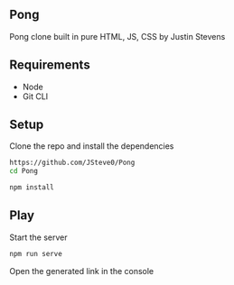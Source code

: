 ## Pong

Pong clone built in pure HTML, JS, CSS by Justin Stevens

## Requirements

* Node
* Git CLI

## Setup

Clone the repo and install the dependencies

```bash
https://github.com/JSteve0/Pong
cd Pong
```

```bash
npm install
```

## Play

Start the server


```bash
npm run serve
```

Open the generated link in the console